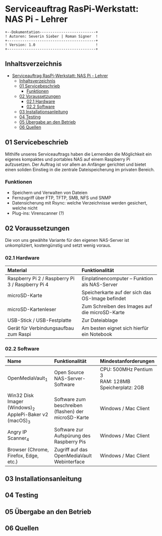 # Serviceauftrag RasPi-Werkstatt: NAS Pi - Lehrer
```
+--Dokumentation--------------------------+
! Autoren: Severin Sieber | Roman Signer  !
+-----------------------------------------+
! Version: 1.0                            !
+-----------------------------------------+
```
## Inhaltsverzeichnis
- [Serviceauftrag RasPi-Werkstatt: NAS Pi - Lehrer](#serviceauftrag-raspi-werkstatt-nas-pi---lehrer)
  - [Inhaltsverzeichnis](#inhaltsverzeichnis)
  - [01 Servicebeschrieb](#01-servicebeschrieb)
    - [Funktionen](#funktionen)
  - [02 Voraussetzungen](#02-voraussetzungen)
    - [02.1 Hardware](#021-hardware)
    - [02.2 Software](#022-software)
  - [03 Installationsanleitung](#03-installationsanleitung)
  - [04 Testing](#04-testing)
  - [05 Übergabe an den Betrieb](#05-%c3%9cbergabe-an-den-betrieb)
  - [06 Quellen](#06-quellen)

## 01 Servicebeschrieb
Mithilfe unseres Serviceauftrags haben die Lernenden die Möglichkeit ein eigenes kompaktes und portables NAS auf einem Raspberry Pi aufzusetzen. Der Auftrag ist vor allem an Anfänger gerichtet und bietet einen soliden Einstieg in die zentrale Dateispeicherung im privaten Bereich.  

### Funktionen
-	Speichern und Verwalten von Dateien
-	Fernzugriff über FTP, TFTP, SMB, NFS und SNMP
-	Datensicherung mit Rsync: welche Verzeichnisse werden gesichert, welche nicht
-	Plug-ins: Virenscanner (?)  

## 02 Voraussetzungen
Die von uns gewählte Variante für den eigenen NAS-Server ist unkompliziert, kostengünstig und setzt wenig voraus.  

### 02.1 Hardware
| Material | Funktionalität |
|:---------|:---------------|
| Raspberry Pi 2 / Raspberry Pi 3 / Raspberry Pi 4 | Einplatinencomputer – Funktion als NAS-Server |
| microSD-Karte	| Speicherkarte auf der sich das OS-Image befindet |
| microSD-Kartenleser	| Zum Schreiben des Images auf die microSD-Karte |
| USB-Stick / USB-Festplatte |	Zur Dateiablage
| Gerät für Verbindungsaufbau zum Raspi	| Am besten eignet sich hierfür ein Notebook |

### 02.2 Software
| Name |	Funktionalität |	Mindestanforderungen |
|:-----|:----------------|:----------------------|
| OpenMediaVault<sub>1</sub>	| Open Source NAS-Server-Software |	CPU: 500MHz Pentium 3 <br> RAM: 128MB <br> Speicherplatz: 2GB |
| Win32 Disk Imager (Windows)<sub>2</sub> <br> ApplePi-Baker v2 (macOS)<sub>3</sub> | Software zum beschreiben (flashen) der microSD-Karte | Windows / Mac Client |
| Angry IP Scanner<sub>4</sub>	| Software zur Aufspürung des Raspberry Pis |	Windows / Mac Client |
| Browser (Chrome, Firefox, Edge, etc.) |	Zugriff auf das OpenMediaVault Webinterface	| Windows / Mac Client |


## 03 Installationsanleitung


## 04 Testing


## 05 Übergabe an den Betrieb


## 06 Quellen

